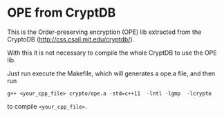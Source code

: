 # OPE from CryptDB

This is the Order-preserving encryption (OPE) lib extracted from the CryptoDB (http://css.csail.mit.edu/cryptdb/).

With this it is not necessary to compile the whole CryptDB to use the OPE lib.

Just run execute the Makefile, which will generates a ope.a file, and then run 

```
g++ <your_cpp_file> crypto/ope.a -std=c++11  -lntl -lgmp  -lcrypto
```
to compile ```<your_cpp_file>```.
